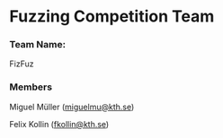 # Fuzzing Competition Team

### Team Name:
FizFuz

### Members
Miguel Müller (miguelmu@kth.se)

Felix Kollin (fkollin@kth.se)
